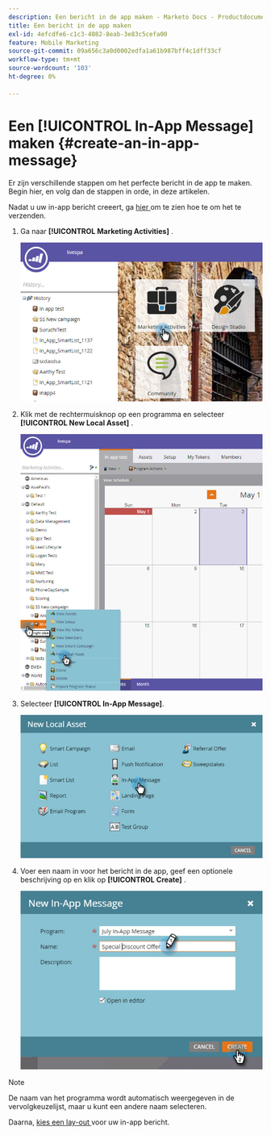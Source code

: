 ```yaml
---
description: Een bericht in de app maken - Marketo Docs - Productdocumentatie
title: Een bericht in de app maken
exl-id: 4efcdfe6-c1c3-4082-8eab-3e83c5cefa00
feature: Mobile Marketing
source-git-commit: 09a656c3a0d0002edfa1a61b987bff4c1dff33cf
workflow-type: tm+mt
source-wordcount: '103'
ht-degree: 0%

---
```


# Een [!UICONTROL In-App Message] maken {#create-an-in-app-message}

Er zijn verschillende stappen om het perfecte bericht in de app te maken. Begin hier, en volg dan de stappen in orde, in deze artikelen.

Nadat u uw in-app bericht creeert, ga [ hier ](/help/marketo/product-docs/mobile-marketing/in-app-messages/sending-your-in-app-message/send-your-in-app-message.md) om te zien hoe te om het te verzenden.

1. Ga naar **[!UICONTROL Marketing Activities]** .

   ![ Beeld Één ](/help/marketo/product-docs/mobile-marketing/in-app-messages/creating-in-app-messages/assets/create-an-in-app-message-1.png)

1. Klik met de rechtermuisknop op een programma en selecteer **[!UICONTROL New Local Asset]** .

   ![ Beeld Twee ](/help/marketo/product-docs/mobile-marketing/in-app-messages/creating-in-app-messages/assets/create-an-in-app-message-2.png)

1. Selecteer **[!UICONTROL In-App Message]**.

   ![ Beeld Drie ](/help/marketo/product-docs/mobile-marketing/in-app-messages/creating-in-app-messages/assets/create-an-in-app-message-3.png)

1. Voer een naam in voor het bericht in de app, geef een optionele beschrijving op en klik op **[!UICONTROL Create]** .

   ![ Beeld Vier ](/help/marketo/product-docs/mobile-marketing/in-app-messages/creating-in-app-messages/assets/create-an-in-app-message-4.png)

>[!NOTE]
>
>De naam van het programma wordt automatisch weergegeven in de vervolgkeuzelijst, maar u kunt een andere naam selecteren.

Daarna, [ kies een lay-out ](/help/marketo/product-docs/mobile-marketing/in-app-messages/creating-in-app-messages/choose-a-layout-for-your-in-app-message.md) voor uw in-app bericht.
